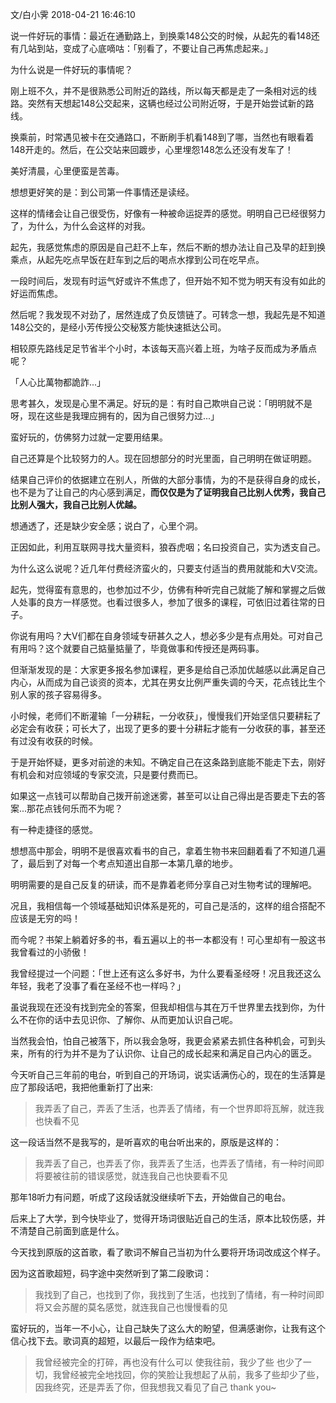 文/白小霁  2018-04-21 16:46:10

说一件好玩的事情：最近在通勤路上，到换乘148公交的时候，从起先的看148还有几站到站，变成了心底嘀咕：「别看了，不要让自己再焦虑起来。」

为什么说是一件好玩的事情呢？

刚上班不久，并不是很熟悉公司附近的路线，所以每天都是走了一条相对远的线路。突然有天想起148公交起来，这辆也经过公司附近呀，于是开始尝试新的路线。

换乘前，时常遇见被卡在交通路口，不断刷手机看148到了哪，当然也有眼看着148开走的。然后，在公交站来回踱步，心里埋怨148怎么还没有发车了！

美好清晨，心里便蛮是苦毒。

想想更好笑的是：到公司第一件事情还是读经。

这样的情绪会让自己很受伤，好像有一种被命运捉弄的感觉。明明自己已经很努力了，为什么，为什么会这样的对我。

起先，我感觉焦虑的原因是自己赶不上车，然后不断的想办法让自己及早的赶到换乘点，从起先吃点早饭在赶车到之后的喝点水撑到公司在吃早点。

一段时间后，发现有时运气好或许不焦虑了，但开始不知不觉为明天有没有如此的好运而焦虑。

然后呢？我发现不对劲了，居然连成了负反馈链了。可转念一想，我起先是不知道148公交的，是经小芳传授公交秘笈方能快速抵达公司。

相较原先路线足足节省半个小时，本该每天高兴着上班，为啥子反而成为矛盾点呢？

「人心比萬物都詭詐...」

思考甚久，发现是心里不满足。好玩的是：有时自己欺哄自己说：「明明就不是呀，现在这些是我理应拥有的，因为自己很努力过...」

蛮好玩的，仿佛努力过就一定要用结果。

自己还算是个比较努力的人。现在回想部分的时光里面，自己明明在做证明题。

结果自己评价的依据建立在别人，所做的大部分事情，为的不是获得自身的成长，也不是为了让自己的内心感到满足，**而仅仅是为了证明我自己比别人优秀，我自己比别人强大，我自己比别人优越。**

想通透了，还是缺少安全感；说白了，心里个洞。

正因如此，利用互联网寻找大量资料，狼吞虎咽；名曰投资自己，实为透支自己。

为什么这么说呢？近几年付费经济蛮火的，只要支付适当的费用就能和大V交流。

起先，觉得蛮有意思的，也参加过不少，仿佛有种听完自己就能了解和掌握之后做人处事的良方一样感觉。也看过很多人，参加了很多的课程，可依旧过着往常的日子。

你说有用吗？大V们都在自身领域专研甚久之人，想必多少是有点用处。可对自己有用吗？这个就要自己掂量掂量了，毕竟做事和传授还是两码事。

但渐渐发现的是：大家更多报名参加课程，更多是给自己添加优越感以此满足自己内心，从而成为自己谈资的资本，尤其在男女比例严重失调的今天，花点钱比生个别人家的孩子容易得多。

小时候，老师们不断灌输「一分耕耘，一分收获」，慢慢我们开始坚信只要耕耘了必定会有收获；可长大了，出现了更多的要十分耕耘才能有一分收获的事，甚至还有过没有收获的时候。

于是开始怀疑，更多对前途的未知。不确定自己在这条路到底能不能走下去，刚好有机会和对应领域的专家交流，只是要付费而已。

如果这一点钱可以帮助自己拨开前途迷雾，甚至可以让自己得出是否要走下去的答案...那花点钱何乐而不为呢？

有一种走捷径的感觉。

想想高中那会，明明不是很喜欢看书的自己，拿着生物书来回翻着看了不知道几遍了，最后到了对每一个考点知道出自那一本第几章的地步。

明明需要的是自己反复的研读，而不是靠着老师分享自己对生物考试的理解吧。

况且，我相信每一个领域基础知识体系是死的，可自己是活的，这样的组合搭配不应该是无穷的吗！

而今呢？书架上躺着好多的书，看五遍以上的书一本都没有！可心里却有一股这书我曾看过的小骄傲！

我曾经提过一个问题：「世上还有这么多好书，为什么要看圣经呀！况且我还这么年轻，我老了没事了看在圣经不也一样吗？」

虽说我现在还没有找到完全的答案，但我却相信与其在万千世界里去找到你，为什么不在你的话中去见识你、了解你、从而更加认识自己呢。

当然我会怕，怕自己被落下，所以我会急呀，我更会紧紧去抓住各种机会，可到头来，所有的行为并不是为了认识你、让自己的成长起来和满足自己内心的匮乏。

今天听自己三年前的电台，听到自己的开场词，说实话满伤心的，现在的生活算是应了那段话吧，我把他重新打了出来:

> 我弄丢了自己，弄丢了生活，也弄丢了情绪，有一个世界即将瓦解，就连我也快看不见

这一段话当然不是我写的，是听喜欢的电台听出来的，原版是这样的：

> 我弄丢了自己，也弄丢了你，我弄丢了生活，也弄丢了情绪，有一种时间即将要被往前的错误感觉，就连我自己也快要看不见

那年18听力有问题，听成了这段话就没继续听下去，开始做自己的电台。

后来上了大学，到今快毕业了，觉得开场词很贴近自己的生活，原本比较伤感，并不清楚自己前面到底是什么。

今天找到原版的这首歌，看了歌词不解自己当初为什么要将开场词改成这个样子。

因为这首歌超短，码字途中突然听到了第二段歌词：

> 我找到了自己，也找到了你，我找到了生活，也找到了情绪，有一种时间即将又会苏醒的莫名感觉，就连我自己也慢慢看的见

蛮好玩的，当年一不小心，让自己缺失了这么大的盼望，但满感谢你，让我有这个信心找下去。歌词真的超短，以最后一段作为结束吧。

> 我曾经被完全的打碎，再也没有什么可以  使我往前，我少了些 也少了一切，我曾经被完全地找回，你的笑脸让我想起了从前，我多了些却少了些，因我终究，还是弄丢了你，但我想我又看见了自己 thank you~











